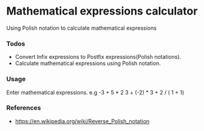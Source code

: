 # Mathematical expressions calculator
Using Polish notation to calculate mathematical expressions

### Todos
- Convert Infix expressions to Postfix expressions(Polish notations).
- Calculate mathematical expressions using Polish notation.

### Usage
Enter mathematical expressions.
e.g 
-3 + 5 * 2
3 + (-2) * 3 + 2 / ( 1 + 1)

### References
- https://en.wikipedia.org/wiki/Reverse_Polish_notation
